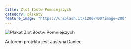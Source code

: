 ```yaml
---
title: Zlot Bóstw Pomniejszych
category: plakaty
feature_image: "https://unsplash.it/1200/400?image=200"
---
```


![Plakat Zlot Bóstw Pomniejszych](http://zsyp.fl9.eu/pratchett/posters/poster_10_2014.jpg)

Autorem projektu jest Justyna Daniec.